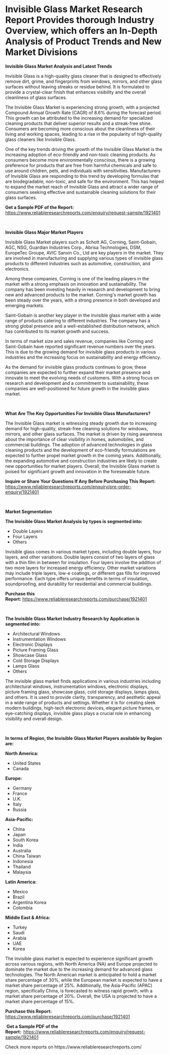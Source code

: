 <p><h1>Invisible Glass Market Research Report Provides thorough Industry Overview, which offers an In-Depth Analysis of Product Trends and New Market Divisions</h1></p><p><strong>Invisible Glass Market Analysis and Latest Trends</strong></p>
<p><p>Invisible Glass is a high-quality glass cleaner that is designed to effectively remove dirt, grime, and fingerprints from windows, mirrors, and other glass surfaces without leaving streaks or residue behind. It is formulated to provide a crystal-clear finish that enhances visibility and the overall cleanliness of glass surfaces.</p><p>The Invisible Glass Market is experiencing strong growth, with a projected Compound Annual Growth Rate (CAGR) of 8.6% during the forecast period. This growth can be attributed to the increasing demand for specialized cleaning products that deliver superior results and a streak-free shine. Consumers are becoming more conscious about the cleanliness of their living and working spaces, leading to a rise in the popularity of high-quality glass cleaners like Invisible Glass.</p><p>One of the key trends driving the growth of the Invisible Glass Market is the increasing adoption of eco-friendly and non-toxic cleaning products. As consumers become more environmentally conscious, there is a growing preference for products that are free from harmful chemicals and safe to use around children, pets, and individuals with sensitivities. Manufacturers of Invisible Glass are responding to this trend by developing formulas that are biodegradable, non-toxic, and safe for the environment. This has helped to expand the market reach of Invisible Glass and attract a wider range of consumers seeking effective and sustainable cleaning solutions for their glass surfaces.</p></p>
<p><strong>Get a Sample PDF of the Report:&nbsp;</strong> <a href="https://www.reliableresearchreports.com/enquiry/request-sample/1921401">https://www.reliableresearchreports.com/enquiry/request-sample/1921401</a></p>
<p>&nbsp;</p>
<p><strong>Invisible Glass Major Market Players</strong></p>
<p><p>Invisible Glass Market players such as Schott AG, Corning, Saint-Gobain, AGC, NSG, Guardian Industries Corp., Abrisa Technologies, DSM, EuropeTec Groupe, AVIC Sanxin Co., Ltd are key players in the market. They are involved in manufacturing and supplying various types of invisible glass products to different industries such as automotive, construction, and electronics.</p><p>Among these companies, Corning is one of the leading players in the market with a strong emphasis on innovation and sustainability. The company has been investing heavily in research and development to bring new and advanced products to the market. Corning's market growth has been steady over the years, with a strong presence in both developed and emerging markets.</p><p>Saint-Gobain is another key player in the invisible glass market with a wide range of products catering to different industries. The company has a strong global presence and a well-established distribution network, which has contributed to its market growth and success.</p><p>In terms of market size and sales revenue, companies like Corning and Saint-Gobain have reported significant revenue numbers over the years. This is due to the growing demand for invisible glass products in various industries and the increasing focus on sustainability and energy efficiency.</p><p>As the demand for invisible glass products continues to grow, these companies are expected to further expand their market presence and innovate to meet the evolving needs of customers. With a strong focus on research and development and a commitment to sustainability, these companies are well-positioned for future growth in the invisible glass market.</p></p>
<p>&nbsp;</p>
<p><strong>What Are The Key Opportunities For Invisible Glass Manufacturers?</strong></p>
<p><p>The Invisible Glass market is witnessing steady growth due to increasing demand for high-quality, streak-free cleaning solutions for windows, mirrors, and other glass surfaces. The market is driven by rising awareness about the importance of clear visibility in homes, automobiles, and commercial buildings. The adoption of advanced technologies in glass cleaning products and the development of eco-friendly formulations are expected to further propel market growth in the coming years. Additionally, the expanding automotive and construction industries are likely to create new opportunities for market players. Overall, the Invisible Glass market is poised for significant growth and innovation in the foreseeable future.</p></p>
<p><strong>Inquire or Share Your Questions If Any Before Purchasing This Report:</strong> <a href="https://www.reliableresearchreports.com/enquiry/pre-order-enquiry/1921401">https://www.reliableresearchreports.com/enquiry/pre-order-enquiry/1921401</a></p>
<p>&nbsp;</p>
<p><strong>Market Segmentation</strong></p>
<p><strong>The Invisible Glass Market Analysis by types is segmented into:</strong></p>
<p><ul><li>Double Layers</li><li>Four Layers</li><li>Others</li></ul></p>
<p><p>Invisible glass comes in various market types, including double layers, four layers, and other variations. Double layers consist of two layers of glass with a thin film in between for insulation. Four layers involve the addition of two more layers for increased energy efficiency. Other market variations may include triple layers, low-e coatings, or different gas fills for improved performance. Each type offers unique benefits in terms of insulation, soundproofing, and durability for residential and commercial buildings.</p></p>
<p><strong>Purchase this Report:&nbsp;</strong><a href="https://www.reliableresearchreports.com/purchase/1921401">https://www.reliableresearchreports.com/purchase/1921401</a></p>
<p>&nbsp;</p>
<p><strong>The Invisible Glass Market Industry Research by Application is segmented into:</strong></p>
<p><ul><li>Architectural Windows</li><li>Instrumentation Windows</li><li>Electronic Displays</li><li>Picture Framing Glass</li><li>Showcase Glass</li><li>Cold Storage Displays</li><li>Lamps Glass</li><li>Others</li></ul></p>
<p><p>The invisible glass market finds applications in various industries including architectural windows, instrumentation windows, electronic displays, picture framing glass, showcase glass, cold storage displays, lamps glass, and others. It is used to provide clarity, transparency, and aesthetic appeal in a wide range of products and settings. Whether it is for creating sleek modern buildings, high-tech electronic devices, elegant picture frames, or eye-catching displays, invisible glass plays a crucial role in enhancing visibility and overall design.</p></p>
<p>&nbsp;</p>
<p><strong>In terms of Region, the Invisible Glass Market Players available by Region are:</strong></p>
<p>
    <p> <strong> North America: </strong>
        <ul>
            <li>United States</li>
            <li>Canada</li>
        </ul>
        </p> 
    <p> <strong> Europe: </strong>
        <ul>
            <li>Germany</li>
            <li>France</li>
            <li>U.K.</li>
            <li>Italy</li>
            <li>Russia</li>
        </ul>
        </p> 
    <p> <strong> Asia-Pacific: </strong>
        <ul>
            <li>China</li>
            <li>Japan</li>
            <li>South Korea</li>
            <li>India</li>
            <li>Australia</li>
            <li>China Taiwan</li>
            <li>Indonesia</li>
            <li>Thailand</li>
            <li>Malaysia</li>
        </ul>
        </p> 
    <p> <strong> Latin America: </strong>
        <ul>
            <li>Mexico</li>
            <li>Brazil</li>
            <li>Argentina Korea</li>
            <li>Colombia</li>
        </ul>
        </p> 
    <p> <strong> Middle East & Africa: </strong>
        <ul>
            <li>Turkey</li>
            <li>Saudi</li>
            <li>Arabia</li>
            <li>UAE</li>
            <li>Korea</li>
        </ul>
    </p>
    </p>
<p><p>The invisible glass market is expected to experience significant growth across various regions, with North America (NA) and Europe projected to dominate the market due to the increasing demand for advanced glass technologies. The North American market is anticipated to hold a market share percentage of 30%, while the European market is expected to have a market share percentage of 25%. Additionally, the Asia-Pacific (APAC) region, specifically China, is forecasted to witness rapid growth, with a market share percentage of 20%. Overall, the USA is projected to have a market share percentage of 15%.</p></p>
<p><strong>Purchase this Report: </strong><a href="https://www.reliableresearchreports.com/purchase/1921401">https://www.reliableresearchreports.com/purchase/1921401</a></p>
<p>&nbsp;<strong>Get a Sample PDF of the Report:&nbsp;&nbsp;</strong><a href="https://www.reliableresearchreports.com/enquiry/request-sample/1921401">https://www.reliableresearchreports.com/enquiry/request-sample/1921401</a></p>
<p><strong></strong></p>
<p>Check more reports on https://www.reliableresearchreports.com/</p>